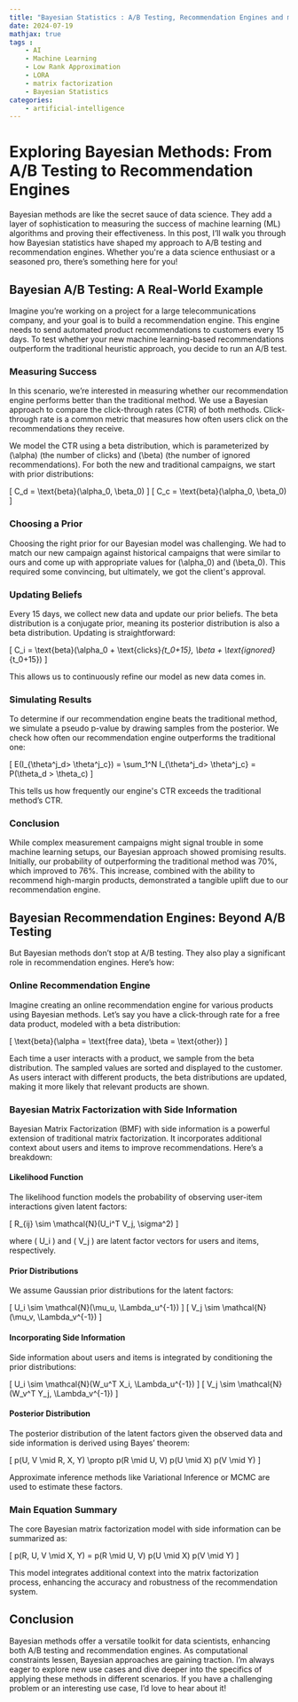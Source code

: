 ```yaml
---
title: "Bayesian Statistics : A/B Testing, Recommendation Engines and more from Big Consulting"
date: 2024-07-19
mathjax: true
tags : 
    - AI
    - Machine Learning
    - Low Rank Approximation
    - LORA
    - matrix factorization
    - Bayesian Statistics
categories:
    - artificial-intelligence
---
```



# Exploring Bayesian Methods: From A/B Testing to Recommendation Engines

Bayesian methods are like the secret sauce of data science. They add a layer of sophistication to measuring the success of machine learning (ML) algorithms and proving their effectiveness. In this post, I’ll walk you through how Bayesian statistics have shaped my approach to A/B testing and recommendation engines. Whether you're a data science enthusiast or a seasoned pro, there’s something here for you!

## Bayesian A/B Testing: A Real-World Example

Imagine you’re working on a project for a large telecommunications company, and your goal is to build a recommendation engine. This engine needs to send automated product recommendations to customers every 15 days. To test whether your new machine learning-based recommendations outperform the traditional heuristic approach, you decide to run an A/B test.

### Measuring Success

In this scenario, we’re interested in measuring whether our recommendation engine performs better than the traditional method. We use a Bayesian approach to compare the click-through rates (CTR) of both methods. Click-through rate is a common metric that measures how often users click on the recommendations they receive.

We model the CTR using a beta distribution, which is parameterized by \(\alpha\) (the number of clicks) and \(\beta\) (the number of ignored recommendations). For both the new and traditional campaigns, we start with prior distributions:

\[ 
C_d = \text{beta}(\alpha_0, \beta_0) 
\]
\[ 
C_c = \text{beta}(\alpha_0, \beta_0) 
\]

### Choosing a Prior

Choosing the right prior for our Bayesian model was challenging. We had to match our new campaign against historical campaigns that were similar to ours and come up with appropriate values for \(\alpha_0\) and \(\beta_0\). This required some convincing, but ultimately, we got the client's approval.

### Updating Beliefs

Every 15 days, we collect new data and update our prior beliefs. The beta distribution is a conjugate prior, meaning its posterior distribution is also a beta distribution. Updating is straightforward:

\[ 
C_i = \text{beta}(\alpha_0 + \text{clicks}_{t_0+15}, \beta + \text{ignored}_{t_0+15}) 
\]

This allows us to continuously refine our model as new data comes in.

### Simulating Results

To determine if our recommendation engine beats the traditional method, we simulate a pseudo p-value by drawing samples from the posterior. We check how often our recommendation engine outperforms the traditional one:

\[ 
E(I_{\theta^j_d> \theta^j_c}) = \sum_1^N I_{\theta^j_d> \theta^j_c} = P(\theta_d > \theta_c) 
\]

This tells us how frequently our engine's CTR exceeds the traditional method’s CTR.

### Conclusion

While complex measurement campaigns might signal trouble in some machine learning setups, our Bayesian approach showed promising results. Initially, our probability of outperforming the traditional method was 70%, which improved to 76%. This increase, combined with the ability to recommend high-margin products, demonstrated a tangible uplift due to our recommendation engine.

## Bayesian Recommendation Engines: Beyond A/B Testing

But Bayesian methods don’t stop at A/B testing. They also play a significant role in recommendation engines. Here’s how:

### Online Recommendation Engine

Imagine creating an online recommendation engine for various products using Bayesian methods. Let’s say you have a click-through rate for a free data product, modeled with a beta distribution:

\[
\text{beta}(\alpha = \text{free data}, \beta = \text{other})
\]

Each time a user interacts with a product, we sample from the beta distribution. The sampled values are sorted and displayed to the customer. As users interact with different products, the beta distributions are updated, making it more likely that relevant products are shown.

### Bayesian Matrix Factorization with Side Information

Bayesian Matrix Factorization (BMF) with side information is a powerful extension of traditional matrix factorization. It incorporates additional context about users and items to improve recommendations. Here’s a breakdown:

#### Likelihood Function

The likelihood function models the probability of observing user-item interactions given latent factors:

\[
R_{ij} \sim \mathcal{N}(U_i^T V_j, \sigma^2)
\]

where \( U_i \) and \( V_j \) are latent factor vectors for users and items, respectively.

#### Prior Distributions

We assume Gaussian prior distributions for the latent factors:

\[
U_i \sim \mathcal{N}(\mu_u, \Lambda_u^{-1})
\]
\[
V_j \sim \mathcal{N}(\mu_v, \Lambda_v^{-1})
\]

#### Incorporating Side Information

Side information about users and items is integrated by conditioning the prior distributions:

\[
U_i \sim \mathcal{N}(W_u^T X_i, \Lambda_u^{-1})
\]
\[
V_j \sim \mathcal{N}(W_v^T Y_j, \Lambda_v^{-1})
\]

#### Posterior Distribution

The posterior distribution of the latent factors given the observed data and side information is derived using Bayes’ theorem:

\[
p(U, V \mid R, X, Y) \propto p(R \mid U, V) p(U \mid X) p(V \mid Y)
\]

Approximate inference methods like Variational Inference or MCMC are used to estimate these factors.

### Main Equation Summary

The core Bayesian matrix factorization model with side information can be summarized as:

\[
p(R, U, V \mid X, Y) = p(R \mid U, V) p(U \mid X) p(V \mid Y)
\]

This model integrates additional context into the matrix factorization process, enhancing the accuracy and robustness of the recommendation system.

## Conclusion

Bayesian methods offer a versatile toolkit for data scientists, enhancing both A/B testing and recommendation engines. As computational constraints lessen, Bayesian approaches are gaining traction. I’m always eager to explore new use cases and dive deeper into the specifics of applying these methods in different scenarios. If you have a challenging problem or an interesting use case, I’d love to hear about it!
